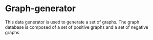 # Graph-generator
This data generator is used to generate a set of graphs. The graph database is composed of a set of positive graphs and a set of negative graphs.
